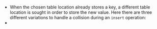 - When the chosen table location already stores a key, a different table location is sought in order to store the new value.
Here there are three different variations to handle a collision during an `insert` operation:
- 